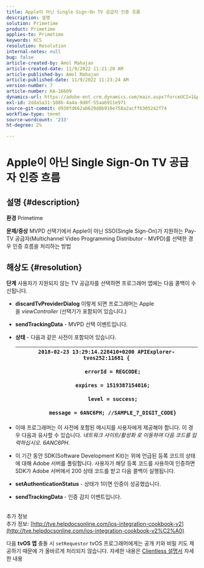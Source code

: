 ```yaml
---
title: Apple이 아닌 Single Sign-On TV 공급자 인증 흐름
description: 설명
solution: Primetime
product: Primetime
applies-to: Primetime
keywords: KCS
resolution: Resolution
internal-notes: null
bug: false
article-created-by: Amol Mahajan
article-created-date: 11/9/2022 11:21:20 AM
article-published-by: Amol Mahajan
article-published-date: 11/9/2022 11:23:24 AM
version-number: 7
article-number: KA-16609
dynamics-url: https://adobe-ent.crm.dynamics.com/main.aspx?forceUCI=1&pagetype=entityrecord&etn=knowledgearticle&id=214140a2-2060-ed11-9561-6045bd006268
exl-id: 2dda5a31-108b-4a4a-9d0f-55aa6911e971
source-git-commit: d930fd662ab629d8b910e758a2acff6305242f74
workflow-type: tm+mt
source-wordcount: '233'
ht-degree: 2%

---
```


# Apple이 아닌 Single Sign-On TV 공급자 인증 흐름

## 설명 {#description}

<b>환경</b>
Primetime


<b>문제/증상</b>
MVPD 선택기에서 Apple이 아닌 SSO(Single Sign-On)가 지원하는 Pay-TV 공급자(Multichannel Video Programming Distributor - MVPD)를 선택한 경우 인증 흐름을 처리하는 방법


## 해상도 {#resolution}

<b>단계</b>
사용자가 지원되지 않는 TV 공급자를 선택하면 프로그래머 앱에는 다음 콜백이 수신됩니다.

- <b>discardTvProviderDialog</b> 이렇게 되면 프로그래머는 Apple을 *viewController* (선택기가 포함되어 있습니다.)
- <b>sendTrackingData</b> - MVPD 선택 이벤트입니다.
- <b>상태</b> - 다음과 같은 사전이 포함되어 있습니다.

   | `2018-02-23 13:29:14.228410+0200 APIExplorer-tvos252:11681 {`<br><br>`    errorId = REGCODE;`<br><br>`    expires = 1519387154016;`<br><br>`    level = success;`<br><br>`    message = 6ANC6PH; //SAMPLE_7_DIGIT_CODE}` |
   | --- |


- 이때 프로그래머는 이 사전에 포함된 메시지를 사용자에게 제공해야 합니다. 이 경우 다음과 유사할 수 있습니다. *네트워크 사이트/활성화 로 이동하여 다음 코드를 입력하십시오. 6ANC6PH*.
- 이 기간 동안 SDK(Software Development Kit)는 위에 언급된 등록 코드의 상태에 대해 Adobe 서버를 폴링합니다. 사용자가 해당 등록 코드를 사용하여 인증하면 SDK가 Adobe 서버에서 200 상태 코드를 받고 다음 콜백이 실행됩니다.


- <b>setAuthenticationStatus</b> - 상태가 1이면 인증이 성공했습니다.


- <b>sendTrackingData </b>- 인증 감지 이벤트입니다.

<br>추가 정보<br>
추가 정보: [http://tve.helpdocsonline.com/ios-integration-cookbook-v2](http://tve.helpdocsonline.com/ios-integration-cookbook-v2%C2%A0)

다음 <b>tvOS 앱</b> 충돌 시 `setRequestor` tvOS 프로그래머에게는 공개 키와 비밀 키도 제공하기 때문에 가 올바르게 처리되지 않습니다. 자세한 내용은 [Clientless 설명서](http://tve.helpdocsonline.com/clientless-integration-cookbook-v2$create_dev) 자세한 내용
